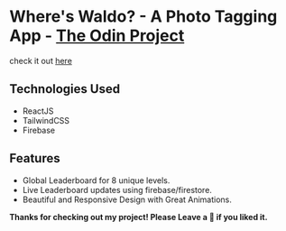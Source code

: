 # Where's Waldo? - A Photo Tagging App - [The Odin Project](https://theodinproject.com/)

check it out [here](https://photo-tagging-game-6d738.web.app/)

## Technologies Used

- ReactJS
- TailwindCSS
- Firebase

## Features

- Global Leaderboard for 8 unique levels.
- Live Leaderboard updates using firebase/firestore.
- Beautiful and Responsive Design with Great Animations.

**Thanks for checking out my project! Please Leave a 🌟 if you liked it.**
 
